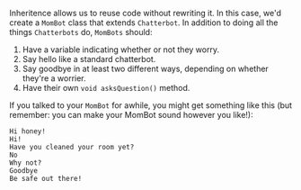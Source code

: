 <word>Inheritence</word> allows us to reuse code without rewriting it. In this case, we'd create a <code>MomBot</code> class that <word>extends</word> <code>Chatterbot</code>. In addition to doing all the things <code>Chatterbots</code> do, <code>MomBots</code> should:

1. Have a variable indicating whether or not they worry.
2. Say hello like a standard chatterbot.
3. Say goodbye in at least two different ways, depending on whether they're a worrier.
4. Have their own <code>void asksQuestion()</code> method.

If you talked to your <code>MomBot</code> for awhile, you might get something like this (but remember: you can make your MomBot sound however you like!):
<pre><code>Hi honey!<br/><span style=\"color:blue\";>Hi!</span><br/>Have you cleaned your room yet?<br/><span style=\"color:blue\";>No</span><br/>Why not?<br/><span style=\"color:blue\";>Goodbye</span><br/>Be safe out there!</code></pre>